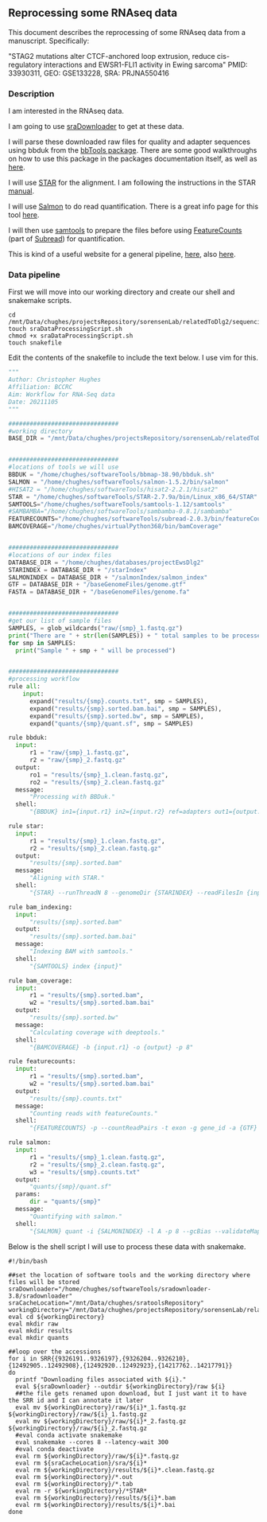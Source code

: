 ## Reprocessing some RNAseq data

This document describes the reprocessing of some RNAseq data from a manuscript. Specifically:

"STAG2 mutations alter CTCF-anchored loop extrusion, reduce cis-regulatory interactions and EWSR1-FLI1 activity in Ewing sarcoma"
PMID: 33930311, GEO: GSE133228, SRA: PRJNA550416

### Description

I am interested in the RNAseq data.

I am going to use [sraDownloader](https://github.com/s-andrews/sradownloader) to get at these data. 

I will parse these downloaded raw files for quality and adapter sequences using bbduk from the [bbTools package](https://sourceforge.net/projects/bbmap/). There are some good walkthroughs on how to use this package in the packages documentation itself, as well as [here](https://jgi.doe.gov/data-and-tools/bbtools/bb-tools-user-guide/).

I will use [STAR](https://github.com/alexdobin/STAR) for the alignment. I am following the instructions in the STAR [manual](https://github.com/alexdobin/STAR/blob/master/doc/STARmanual.pdf).

I will use [Salmon](https://github.com/COMBINE-lab/salmon) to do read quantification. There is a great info page for this tool [here](https://salmon.readthedocs.io/en/latest/).

I will then use [samtools](http://www.htslib.org/) to prepare the files before using [FeatureCounts](http://subread.sourceforge.net/featureCounts.html) (part of [Subread](http://subread.sourceforge.net/)) for quantification.

This is kind of a useful website for a general pipeline, [here](https://www.bioconductor.org/help/course-materials/2016/CSAMA/lab-3-rnaseq/rnaseq_gene_CSAMA2016.html), also [here](https://bioconductor.org/packages/devel/bioc/vignettes/tximport/inst/doc/tximport.html).

### Data pipeline

First we will move into our working directory and create our shell and snakemake scripts.

```shell
cd /mnt/Data/chughes/projectsRepository/sorensenLab/relatedToDlg2/sequencing20211220_stag2CtcfSurdezPmid33930311/rnaSeq
touch sraDataProcessingScript.sh
chmod +x sraDataProcessingScript.sh
touch snakefile
```

Edit the contents of the snakefile to include the text below. I use vim for this.

```python
"""
Author: Christopher Hughes
Affiliation: BCCRC
Aim: Workflow for RNA-Seq data
Date: 20211105
"""

###############################
#working directory
BASE_DIR = "/mnt/Data/chughes/projectsRepository/sorensenLab/relatedToDlg2/sequencing20211220_stag2CtcfSurdezPmid33930311/rnaSeq"


###############################
#locations of tools we will use
BBDUK = "/home/chughes/softwareTools/bbmap-38.90/bbduk.sh"
SALMON = "/home/chughes/softwareTools/salmon-1.5.2/bin/salmon"
#HISAT2 = "/home/chughes/softwareTools/hisat2-2.2.1/hisat2"
STAR = "/home/chughes/softwareTools/STAR-2.7.9a/bin/Linux_x86_64/STAR"
SAMTOOLS="/home/chughes/softwareTools/samtools-1.12/samtools"
#SAMBAMBA="/home/chughes/softwareTools/sambamba-0.8.1/sambamba"
FEATURECOUNTS="/home/chughes/softwareTools/subread-2.0.3/bin/featureCounts"
BAMCOVERAGE="/home/chughes/virtualPython368/bin/bamCoverage"


###############################
#locations of our index files
DATABASE_DIR = "/home/chughes/databases/projectEwsDlg2"
STARINDEX = DATABASE_DIR + "/starIndex"
SALMONINDEX = DATABASE_DIR + "/salmonIndex/salmon_index"
GTF = DATABASE_DIR + "/baseGenomeFiles/genome.gtf"
FASTA = DATABASE_DIR + "/baseGenomeFiles/genome.fa"


###############################
#get our list of sample files
SAMPLES, = glob_wildcards("raw/{smp}_1.fastq.gz")
print("There are " + str(len(SAMPLES)) + " total samples to be processed.")
for smp in SAMPLES:
  print("Sample " + smp + " will be processed")


###############################
#processing workflow
rule all:
    input:
      expand("results/{smp}.counts.txt", smp = SAMPLES),
      expand("results/{smp}.sorted.bam.bai", smp = SAMPLES),
      expand("results/{smp}.sorted.bw", smp = SAMPLES),
      expand("quants/{smp}/quant.sf", smp = SAMPLES)

rule bbduk:
  input:
      r1 = "raw/{smp}_1.fastq.gz",
      r2 = "raw/{smp}_2.fastq.gz"
  output:
      ro1 = "results/{smp}_1.clean.fastq.gz",
      ro2 = "results/{smp}_2.clean.fastq.gz"
  message:
      "Processing with BBDuk."
  shell:
      "{BBDUK} in1={input.r1} in2={input.r2} ref=adapters out1={output.ro1} out2={output.ro2} ktrim=r k=23 mink=11 hdist=1 tpe tbo"

rule star:
  input:
      r1 = "results/{smp}_1.clean.fastq.gz",
      r2 = "results/{smp}_2.clean.fastq.gz"
  output:
      "results/{smp}.sorted.bam"
  message:
      "Aligning with STAR."
  shell:
      "{STAR} --runThreadN 8 --genomeDir {STARINDEX} --readFilesIn {input.r1} {input.r2} --readFilesCommand zcat --sjdbGTFfile {GTF} --outStd SAM | {SAMTOOLS} sort -o {output}"

rule bam_indexing:
  input:
      "results/{smp}.sorted.bam"
  output:
      "results/{smp}.sorted.bam.bai"
  message:
      "Indexing BAM with samtools."
  shell:
      "{SAMTOOLS} index {input}"

rule bam_coverage:
  input:
      r1 = "results/{smp}.sorted.bam",
      w2 = "results/{smp}.sorted.bam.bai"
  output:
      "results/{smp}.sorted.bw"
  message:
      "Calculating coverage with deeptools."
  shell:
      "{BAMCOVERAGE} -b {input.r1} -o {output} -p 8"

rule featurecounts:
  input:
      r1 = "results/{smp}.sorted.bam",
      w2 = "results/{smp}.sorted.bam.bai"
  output:
      "results/{smp}.counts.txt"
  message:
      "Counting reads with featureCounts."
  shell:
      "{FEATURECOUNTS} -p --countReadPairs -t exon -g gene_id -a {GTF} -o {output} {input.r1}"

rule salmon:
  input:
      r1 = "results/{smp}_1.clean.fastq.gz",
      r2 = "results/{smp}_2.clean.fastq.gz",
      w3 = "results/{smp}.counts.txt"
  output:
      "quants/{smp}/quant.sf"
  params:
      dir = "quants/{smp}"
  message:
      "Quantifying with salmon."
  shell:
      "{SALMON} quant -i {SALMONINDEX} -l A -p 8 --gcBias --validateMappings -o {params.dir} -1 {input.r1} -2 {input.r2}"
```

Below is the shell script I will use to process these data with snakemake.

```shell
#!/bin/bash

##set the location of software tools and the working directory where files will be stored
sraDownloader="/home/chughes/softwareTools/sradownloader-3.8/sradownloader"
sraCacheLocation="/mnt/Data/chughes/sratoolsRepository"
workingDirectory="/mnt/Data/chughes/projectsRepository/sorensenLab/relatedToDlg2/sequencing20211220_stag2CtcfSurdezPmid33930311/rnaSeq"
eval cd ${workingDirectory}
eval mkdir raw
eval mkdir results
eval mkdir quants

##loop over the accessions
for i in SRR{{9326191..9326197},{9326204..9326210},{12492905..12492908},{12492920..12492923},{14217762..14217791}}
do
  printf "Downloading files associated with ${i}."
  eval ${sraDownloader} --outdir ${workingDirectory}/raw ${i}
  ##the file gets renamed upon download, but I just want it to have the SRR id and I can annotate it later
  eval mv ${workingDirectory}/raw/${i}*_1.fastq.gz ${workingDirectory}/raw/${i}_1.fastq.gz
  eval mv ${workingDirectory}/raw/${i}*_2.fastq.gz ${workingDirectory}/raw/${i}_2.fastq.gz
  #eval conda activate snakemake
  eval snakemake --cores 8 --latency-wait 300
  #eval conda deactivate
  eval rm ${workingDirectory}/raw/${i}*.fastq.gz
  eval rm ${sraCacheLocation}/sra/${i}*
  eval rm ${workingDirectory}/results/${i}*.clean.fastq.gz
  eval rm ${workingDirectory}/*.out
  eval rm ${workingDirectory}/*.tab
  eval rm -r ${workingDirectory}/*STAR*
  eval rm ${workingDirectory}/results/${i}*.bam
  eval rm ${workingDirectory}/results/${i}*.bai
done
```

